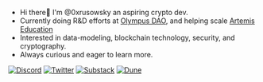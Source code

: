 
-  Hi there👋 I'm @0xrusowsky an aspiring crypto dev.
-  Currently doing R&D efforts at [Olympus DAO](https://www.olympusdao.finance/), and helping scale [Artemis Education](https://www.artemis.education/)
-  Interested in data-modeling, blockchain technology, security, and cryptography. 
-  Always curious and eager to learn more.

<p> 
    <a href="https://discordapp.com/users/0xrusowsky#0628" target="_blank"><img alt="Discord"
        src="https://img.shields.io/badge/Discord-7289DA?style=for-the-badge&logo=discord&logoColor=white"/></a>
    <a href="https://twitter.com/0xrusowsky" target="_blank"><img alt="Twitter"
        src="https://img.shields.io/badge/Twitter-1DA1F2?style=for-the-badge&logo=twitter&logoColor=white"/></a>
    <a href="https://0xrusowsky.substack.com/" target="_blank"><img alt="Substack"
        src="https://img.shields.io/badge/substack-substack-orange"/></a>
    <a href="https://dune.com/0xrusowsky/" target="_blank"><img alt="Dune"
        src="https://img.shields.io/badge/dune-dune-purple"/></a>
</p>
